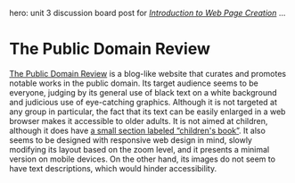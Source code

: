 hero: unit 3 discussion board post for <em><a href="../MCC-COMW100">Introduction to Web Page Creation</a></em>
...

# The Public Domain Review

[The Public Domain Review](https://publicdomainreview.org/) is a blog-like website that curates and promotes notable works in the public domain. Its target audience seems to be everyone, judging by its general use of black text on a white background and judicious use of eye-catching graphics. Although it is not targeted at any group in particular, the fact that its text can be easily enlarged in a web browser makes it accessible to older adults. It is not aimed at children, although it does have [a small section labeled “children's book”](https://publicdomainreview.org/tag/childrens-book/). It also seems to be designed with responsive web design in mind, slowly modifying its layout based on the zoom level, and it presents a minimal version on mobile devices. On the other hand, its images do not seem to have text descriptions, which would hinder accessibility.
